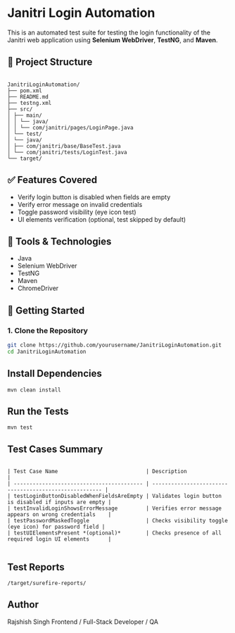 # Janitri Login Automation

This is an automated test suite for testing the login functionality of the Janitri web application using **Selenium WebDriver**, **TestNG**, and **Maven**.

## 📁 Project Structure

```

JanitriLoginAutomation/
├── pom.xml
├── README.md
├── testng.xml
├── src/
│ ├── main/
│ │ └── java/
│ │ └── com/janitri/pages/LoginPage.java
│ └── test/
│ └── java/
│ ├── com/janitri/base/BaseTest.java
│ └── com/janitri/tests/LoginTest.java
└── target/

```

## ✅ Features Covered

- Verify login button is disabled when fields are empty
- Verify error message on invalid credentials
- Toggle password visibility (eye icon test)
- UI elements verification (optional, test skipped by default)

## 🧪 Tools & Technologies

- Java
- Selenium WebDriver
- TestNG
- Maven
- ChromeDriver

## 🚀 Getting Started

### 1. Clone the Repository

```bash
git clone https://github.com/yourusername/JanitriLoginAutomation.git
cd JanitriLoginAutomation

```

## Install Dependencies

```
mvn clean install

```

## Run the Tests

```
mvn test

```

## Test Cases Summary

```

| Test Case Name                            | Description                                            |
| ----------------------------------------- | ------------------------------------------------------ |
| testLoginButtonDisabledWhenFieldsAreEmpty | Validates login button is disabled if inputs are empty |
| testInvalidLoginShowsErrorMessage         | Verifies error message appears on wrong credentials    |
| testPasswordMaskedToggle                  | Checks visibility toggle (eye icon) for password field |
| testUIElementsPresent *(optional)*        | Checks presence of all required login UI elements      |


```

## Test Reports

```
/target/surefire-reports/

```

##  Author
Rajshish Singh
Frontend / Full-Stack Developer / QA
